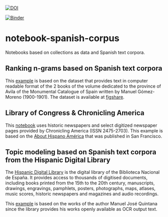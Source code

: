 [![DOI](https://zenodo.org/badge/276357414.svg)](https://zenodo.org/badge/latestdoi/276357414)

[![Binder](https://mybinder.org/badge_logo.svg)](https://mybinder.org/v2/gh/hibernator11/notebook-spanish-corpus/master)


# notebook-spanish-corpus
Notebooks based on collections as data and Spanish text corpora.


## Ranking n-grams based on Spanish text corpora
This [example](Ranking-n-grams-based-on-Spanish-text-corpora.ipynb) is based on the dataset that provides text in computer readable format of the 2 books of the volume dedicated to the province of Avila of the Monumental Catalogue of Spain written by Manuel Gómez-Moreno (1900-1901). The dataset is available at [figshare](https://figshare.com/articles/Transcripci_n_del_Cat_logo_Monumental_de_Espa_a_Provincia_de_vila_por_Manuel_G_mez_Moreno_1900-1901_/12006318).

## Library of Congress & Chronicling America
This [notebook](Topic-Modeling-Chronicling-America-loc.ipynb) uses historic newspapers and select digitized newspaper pages provided by Chronicling America (ISSN 2475-2703). This example is based on the [About Hispano América](https://chroniclingamerica.loc.gov/lccn/sn87021178/) that was published in San Francisco.

## Topic modeling based on Spanish text corpora from the Hispanic Digital Library
The [Hispanic Digital Library](http://www.bne.es/en/Catalogos/BibliotecaDigitalHispanica/Acercade/) is the digital library of the Biblioteca Nacional de España. It provides access to thousands of digitised documents, including books printed from the 15th to the 20th century, manuscripts, drawings, engravings, pamphlets, posters, photographs, maps, atlases, music scores, historic newspapers and magazines and audio recordings.

This [example](Topic-Modeling-based-on-Spanish-text-corpora.ipynb) is based on the works of the author Manuel José Quintana since the library provides his works openly available as OCR output text.
